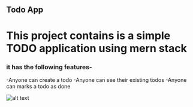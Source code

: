    ## Todo App
   # This project contains is a simple TODO application using mern stack 
   ### it has the following features-
   -Anyone can create a todo
   -Anyone can see their existing todos
   -Anyone can marks a todo as done

   ![alt text](image.png)